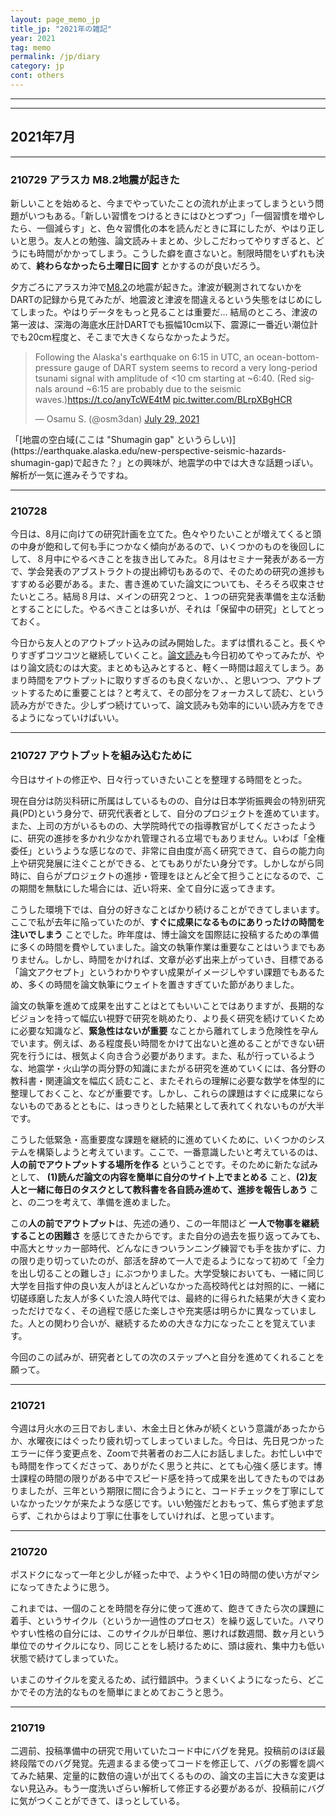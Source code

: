 ```yaml
---
layout: page_memo_jp
title_jp: "2021年の雑記"
year: 2021
tag: memo
permalink: /jp/diary
category: jp
cont: others
---
```


---
---
## **2021年7月**

---
### 210729 アラスカ M8.2地震が起きた
新しいことを始めると、今までやっていたことの流れが止まってしまうという問題がいつもある。「新しい習慣をつけるときにはひとつずつ」「一個習慣を増やしたら、一個減らす」と、色々習慣化の本を読んだときに耳にしたが、やはり正しいと思う。友人との勉強、論文読み＋まとめ、少しこだわってやりすぎると、どうにも時間がかかってしまう。こうした癖を直さないと。制限時間をいずれも決めて、**終わらなかったら土曜日に回す** とかするのが良いだろう。

夕方ごろにアラスカ沖で[M8.2](https://earthquake.usgs.gov/earthquakes/eventpage/ak0219neiszm/executive)の地震が起きた。津波が観測されてないかをDARTの記録から見てみたが、地震波と津波を間違えるという失態をはじめにしてしまった。やはりデータをもっと見ることは重要だ... 結局のところ、津波の第一波は、深海の海底水圧計DARTでも振幅10cm以下、震源に一番近い潮位計でも20cm程度と、そこまで大きくならなかったようだ。
<blockquote class="twitter-tweet"><p lang="en" dir="ltr">Following the Alaska&#39;s earthquake on 6:15 in UTC, an ocean-bottom-pressure gauge of DART system seems to record a very long-period tsunami signal with amplitude of &lt;10 cm starting at ~6:40. (Red signals around ~6:15 are probably due to the seismic waves.)<a href="https://t.co/anyTcWE4tM">https://t.co/anyTcWE4tM</a> <a href="https://t.co/BLrpXBgHCR">pic.twitter.com/BLrpXBgHCR</a></p>&mdash; Osamu S. (@osm3dan) <a href="https://twitter.com/osm3dan/status/1420653614251483142?ref_src=twsrc%5Etfw">July 29, 2021</a></blockquote> <script async src="https://platform.twitter.com/widgets.js" charset="utf-8"></script>
「[地震の空白域(ここは "Shumagin gap" というらしい)](https://earthquake.alaska.edu/new-perspective-seismic-hazards-shumagin-gap)で起きた？」との興味が、地震学の中では大きな話題っぽい。解析が一気に進みそうですね。

---
### 210728
今日は、8月に向けての研究計画を立てた。色々やりたいことが増えてくると頭の中身が飽和して何も手につかなく傾向があるので、いくつかのものを後回しにして、８月中にやるべきことを抜き出してみた。８月はセミナー発表がある一方で、学会発表のアブストラクトの提出締切もあるので、そのための研究の進捗もすすめる必要がある。また、書き進めていた論文についても、そろそろ収束させたいところ。結局８月は、メインの研究２つと、１つの研究発表準備を主な活動とすることにした。やるべきことは多いが、それは「保留中の研究」としてとっておく。

今日から友人とのアウトプット込みの試み開始した。まずは慣れること。長くやりすぎずコツコツと継続していくこと。[論文読み](https://osm3dan.github.io/jp/2021/07/27/Cottaar+2021.html)も今日初めてやってみたが、やはり論文読むのは大変。まとめも込みとすると、軽く一時間は超えてしまう。あまり時間をアウトプットに取りすぎるのも良くないか、、と思いつつ、アウトプットするために重要ことは？と考えて、その部分をフォーカスして読む、という読み方ができた。少しずつ続けていって、論文読みも効率的にいい読み方をできるようになっていけばいい。

---
### 210727 アウトプットを組み込むために
今日はサイトの修正や、日々行っていきたいことを整理する時間をとった。

現在自分は防災科研に所属はしているものの、自分は日本学術振興会の特別研究員(PD)という身分で、研究代表者として、自分のプロジェクトを進めています。また、上司の方がいるものの、大学院時代での指導教官がしてくださったように、研究の進捗を多かれ少なかれ管理される立場でもありません。いわば「全権委任」というような感じなので、非常に自由度が高く研究できて、自らの能力向上や研究発展に注ぐことができる、とてもありがたい身分です。しかしながら同時に、自らがプロジェクトの進捗・管理をほとんど全て担うことになるので、この期間を無駄にした場合には、近い将来、全て自分に返ってきます。

こうした環境下では、自分の好きなことばかり続けることができてしまいます。ここで私が去年に陥っていたのが、**すぐに成果になるものにありったけの時間を注いでしまう** ことでした。昨年度は、博士論文を国際誌に投稿するための準備に多くの時間を費やしていました。論文の執筆作業は重要なことはいうまでもありません。しかし、時間をかければ、文章が必ず出来上がっていき、目標である「論文アクセプト」というわかりやすい成果がイメージしやすい課題でもあるため、多くの時間を論文執筆にウェイトを置きすぎていた節がありました。

論文の執筆を進めて成果を出すことはとてもいいことではありますが、長期的なビジョンを持って幅広い視野で研究を眺めたり、より長く研究を続けていくために必要な知識など、**緊急性はないが重要** なことから離れてしまう危険性を孕んでいます。例えば、ある程度長い時間をかけて出ないと進めることができない研究を行うには、根気よく向き合う必要があります。また、私が行っているような、地震学・火山学の両分野の知識にまたがる研究を進めていくには、各分野の教科書・関連論文を幅広く読むこと、またそれらの理解に必要な数学を体型的に整理しておくこと、などが重要です。しかし、これらの課題はすぐに成果にならないものであるとともに、はっきりとした結果として表れてくれないものが大半です。

こうした低緊急・高重要度な課題を継続的に進めていくために、いくつかのシステムを構築しようと考えています。ここで、一番意識したいと考えているのは、**人の前でアウトプットする場所を作る** ということです。そのために新たな試みとして、 **(1)読んだ論文の内容を簡単に自分のサイト上でまとめる** こと、**(2)友人と一緒に毎日のタスクとして教科書を各自読み進めて、進捗を報告しあう** こと、の二つを考えて、準備を進めました。

この**人の前でアウトプット**は、先述の通り、この一年間ほど **一人で物事を継続することの困難さ** を感じてきたからです。また自分の過去を振り返ってみても、中高大とサッカー部時代、どんなにきついランニング練習でも手を抜かずに、力の限り走り切っていたのが、部活を辞めて一人で走るようになって初めて「全力を出し切ることの難しさ」にぶつかりました。大学受験においても、一緒に同じ大学を目指す仲の良い友人がほとんどいなかった高校時代とは対照的に、一緒に切磋琢磨した友人が多くいた浪人時代では、最終的に得られた結果が大きく変わっただけでなく、その過程で感じた楽しさや充実感は明らかに異なっていました。人との関わり合いが、継続するための大きな力になったことを覚えています。

今回のこの試みが、研究者としての次のステップへと自分を進めてくれることを願って。


---
### 210721
今週は月火水の三日でおしまい、木金土日と休みが続くという意識があったからか、水曜夜にはぐったり疲れ切ってしまっていました。今日は、先日見つかったエラーに伴う変更点を、Zoomで共著者のお二人にお話しました。お忙しい中でも時間を作ってくださって、ありがたく思うと共に、とても心強く感じます。博士課程の時間の限りがある中でスピード感を持って成果を出してきたものではありましたが、三年という期限に間に合うようにと、コードチェックを丁寧にしていなかったツケが来たような感じです。いい勉強だとおもって、焦らず弛まず怠らず、これからはより丁寧に仕事をしていければ、と思っています。

---
### 210720
 ポスドクになって一年と少しが経った中で、ようやく1日の時間の使い方がマシになってきたように思う。

これまでは、一個のことを時間を存分に使って進めて、飽きてきたら次の課題に着手、というサイクル（というか一過性のプロセス）を繰り返していた。ハマりやすい性格の自分には、このサイクルが日単位、悪ければ数週間、数ヶ月という単位でのサイクルになり、同じことをし続けるために、頭は疲れ、集中力も低い状態で続けてしまっていた。

いまこのサイクルを変えるため、試行錯誤中。うまくいくようになったら、どこかでその方法的なものを簡単にまとめておこうと思う。

---

### 210719
 二週前、投稿準備中の研究で用いていたコード中にバグを発見。投稿前のほぼ最終段階でのバグ発覚。先週まるまる使ってコードを修正して、バグの影響を調べてみた結果、定量的に数倍の違いが出てくるものの、論文の主旨に大きな変更はない見込み。もう一度洗いざらい解析して修正する必要があるが、投稿前にバグに気がつくことができて、ほっとしている。
